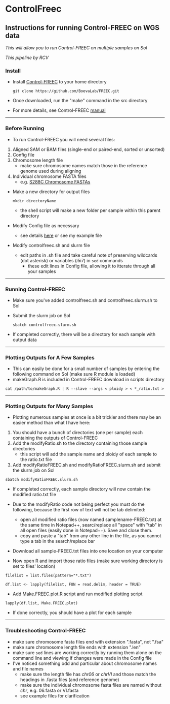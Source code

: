 # ControlFreec

## Instructions for running Control-FREEC on WGS data
 _This will allow you to run Control-FREEC on multiple samples on Sol_
 
 _This pipeline by RCV_


### Install

- Install [Control-FREEC](https://github.com/BoevaLab/FREEC) to your home directory

  `git clone https://github.com/BoevaLab/FREEC.git`

- Once downloaded, run the "make" command in the src directory
- For more details, see Control-FREEC [manual](http://boevalab.com/FREEC/tutorial.html)
---
### Before Running
- To run Control-FREEC you will need several files:
1. Aligned SAM or BAM files (single-end or paired-end, sorted or unsorted)
2. Config file
3. Chromosome length file
   - make sure chromosome names match those in the reference genome used during aligning
4. Individual chromosome FASTA files
   - e.g. [S288C Chromosome FASTAs](https://downloads.yeastgenome.org/sequence/S288C_reference/chromosomes/fasta/)

- Make a new directory for output files 
  
  `mkdir directoryName`
  
  - the shell script will make a new folder per sample within this parent directory

- Modify Config file as necessary
  - see details [here](http://boevalab.com/FREEC/tutorial.html#CONFIG) or see my example file

- Modify controlfreec.sh and slurm file
  - edit paths in .sh file and take careful note of preserving wildcards (dot asterisk) or variables ($i5$i7) in `sed` commands
    - these edit lines in Config file, allowing it to itterate through all your samples
---
### Running Control-FREEC
- Make sure you've added controlfreec.sh and controlfreec.slurm.sh to Sol
- Submit the slurm job on Sol 

  `sbatch controlfreec.slurm.sh`

- If completed correctly, there will be a directory for each sample with output data
---
### Plotting Outputs for A Few Samples
- This can easily be done for a small number of samples by entering the following command on Sol (make sure R module is loaded)
- makeGraph.R is included in Control-FREEC download in scripts directory

`cat /path/to/makeGraph.R | R --slave --args < ploidy > < *_ratio.txt >`

---
### Plotting Outputs for Many Samples
- Plotting numerous samples at once is a bit trickier and there may be an easier method than what I have here:
1. You should have a bunch of directories (one per sample) each containing the outputs of Control-FREEC
2. Add the modifyRatio.sh to the directory containing those sample directories
   - this script will add the sample name and ploidy of each sample to the ratio.txt file
3. Add modifyRatioFREEC.sh and modifyRatioFREEC.slurm.sh and submit the slurm job on Sol

`sbatch modifyRatioFREEC.slurm.sh`

   - If completed correctly, each sample directory will now contain the modified ratio.txt file
   - Due to the modifyRatio code not being perfect you must do the following, because the first row of text will not be tab delimited:
      - open all modified ratio files (now named samplename-FREEC.txt) at the same time in Notepad++, searc/replace all "space" with "tab" in all open files (easily done in Notepad++). Save and close them.
      - copy and paste a "tab" from any other line in the file, as you cannot type a tab in the search/replace bar

- Download all sample-FREEC.txt files into one location on your computer
- Now open R and import those ratio files (make sure working directory is set to files' location)

`filelist = list.files(pattern="*.txt")`

`df.list <- lapply(filelist, FUN = read.delim, header = TRUE)`

- Add Make.FREEC.plot.R script and run modified plotting script

`lapply(df.list, Make.FREEC.plot)`

   - If done correctly, you should have a plot for each sample
---
### Troubleshooting Control-FREEC
- make sure chromosome fasta files end with extension ".fasta", not ".fsa"
- make sure chromosome length file ends with extension ".len"
- make sure `sed` lines are working correctly by running them alone on the command line and viewing if changes were made in the Config file
- I've noticed something odd and particular about chromosome names and file names
  - make sure the length file has *chr06* or *chrVI* and those match the headings in .fasta files (and reference genome)
  - make sure the individual chromosome fasta files are named without *chr*, e.g. 06.fasta or VI.fasta
  - see example files for clarification
